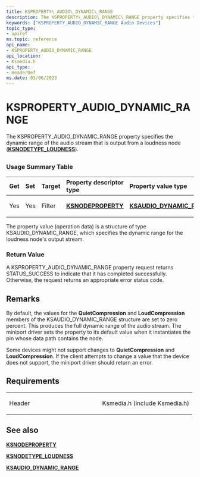 ```yaml
---
title: KSPROPERTY\_AUDIO\_DYNAMIC\_RANGE
description: The KSPROPERTY\_AUDIO\_DYNAMIC\_RANGE property specifies the dynamic range of the audio stream that is output from a loudness node (KSNODETYPE\_LOUDNESS).
keywords: ["KSPROPERTY_AUDIO_DYNAMIC_RANGE Audio Devices"]
topic_type:
- apiref
ms.topic: reference
api_name:
- KSPROPERTY_AUDIO_DYNAMIC_RANGE
api_location:
- Ksmedia.h
api_type:
- HeaderDef
ms.date: 03/06/2023
---
```



# KSPROPERTY\_AUDIO\_DYNAMIC\_RANGE


The KSPROPERTY\_AUDIO\_DYNAMIC\_RANGE property specifies the dynamic range of the audio stream that is output from a loudness node ([**KSNODETYPE\_LOUDNESS**](ksnodetype-loudness.md)).

## <span id="ddk_ksproperty_audio_dynamic_range_ks"></span><span id="DDK_KSPROPERTY_AUDIO_DYNAMIC_RANGE_KS"></span>


### <span id="Usage_Summary_Table"></span><span id="usage_summary_table"></span><span id="USAGE_SUMMARY_TABLE"></span>Usage Summary Table

<table>
<colgroup>
<col width="20%" />
<col width="20%" />
<col width="20%" />
<col width="20%" />
<col width="20%" />
</colgroup>
<thead>
<tr class="header">
<th align="left">Get</th>
<th align="left">Set</th>
<th align="left">Target</th>
<th align="left">Property descriptor type</th>
<th align="left">Property value type</th>
</tr>
</thead>
<tbody>
<tr class="odd">
<td align="left"><p>Yes</p></td>
<td align="left"><p>Yes</p></td>
<td align="left"><p>Filter</p></td>
<td align="left"><p><a href="/windows-hardware/drivers/ddi/ksmedia/ns-ksmedia-ksnodeproperty" data-raw-source="[&lt;strong&gt;KSNODEPROPERTY&lt;/strong&gt;](/windows-hardware/drivers/ddi/ksmedia/ns-ksmedia-ksnodeproperty)"><strong>KSNODEPROPERTY</strong></a></p></td>
<td align="left"><p><a href="/windows-hardware/drivers/ddi/ksmedia/ns-ksmedia-ksaudio_dynamic_range" data-raw-source="[&lt;strong&gt;KSAUDIO_DYNAMIC_RANGE&lt;/strong&gt;](/windows-hardware/drivers/ddi/ksmedia/ns-ksmedia-ksaudio_dynamic_range)"><strong>KSAUDIO_DYNAMIC_RANGE</strong></a></p></td>
</tr>
</tbody>
</table>

 

The property value (operation data) is a structure of type KSAUDIO\_DYNAMIC\_RANGE, which specifies the dynamic range for the loudness node's output stream.

### <span id="Return_Value"></span><span id="return_value"></span><span id="RETURN_VALUE"></span>Return Value

A KSPROPERTY\_AUDIO\_DYNAMIC\_RANGE property request returns STATUS\_SUCCESS to indicate that it has completed successfully. Otherwise, the request returns an appropriate error status code.

## Remarks

By default, the values for the **QuietCompression** and **LoudCompression** members of the KSAUDIO\_DYNAMIC\_RANGE structure are set to zero percent. This produces the full dynamic range of the audio stream. The miniport driver sets the property to its default value when it instantiates the pin whose data path contains the node.

Some devices might not support changes to **QuietCompression** and **LoudCompression**. If the client attempts to change a value that the device does not support, the miniport driver should return an error.

## Requirements

<table>
<colgroup>
<col width="50%" />
<col width="50%" />
</colgroup>
<tbody>
<tr class="odd">
<td align="left"><p>Header</p></td>
<td align="left">Ksmedia.h (include Ksmedia.h)</td>
</tr>
</tbody>
</table>

## <span id="see_also"></span>See also


[**KSNODEPROPERTY**](/windows-hardware/drivers/ddi/ksmedia/ns-ksmedia-ksnodeproperty)

[**KSNODETYPE\_LOUDNESS**](ksnodetype-loudness.md)

[**KSAUDIO\_DYNAMIC\_RANGE**](/windows-hardware/drivers/ddi/ksmedia/ns-ksmedia-ksaudio_dynamic_range)


